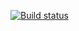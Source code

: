 [![Build status](https://ci.appveyor.com/api/projects/status/6mcbb3m3vj3t4ka4?svg=true)](https://ci.appveyor.com/project/ValiullinAd/patterns-02)








